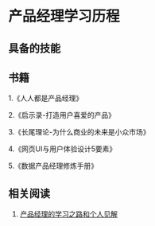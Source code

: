 # 产品经理学习历程

## 具备的技能

## 书籍

1.《人人都是产品经理》

2.《启示录-打造用户喜爱的产品》

3.《长尾理论-为什么商业的未来是小众市场》

4.《网页UI与用户体验设计5要素》

5.《数据产品经理修炼手册》





## 相关阅读

1. [产品经理的学习之路和个人见解](https://github.com/JasonChenhx/ProductManager)